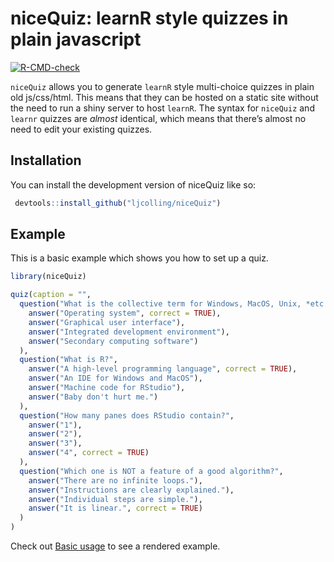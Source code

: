 
<!-- README.md is generated from README.Rmd. Please edit that file -->

# niceQuiz: learnR style quizzes in plain javascript

<!-- badges: start -->

[![R-CMD-check](https://github.com/ljcolling/niceQuiz/actions/workflows/R-CMD-check.yaml/badge.svg)](https://github.com/ljcolling/niceQuiz/actions/workflows/R-CMD-check.yaml)
<!-- badges: end -->

`niceQuiz` allows you to generate `learnR` style multi-choice quizzes in
plain old js/css/html. This means that they can be hosted on a static
site without the need to run a shiny server to host `learnR`. The syntax
for `niceQuiz` and `learnr` quizzes are *almost* identical, which means
that there’s almost no need to edit your existing quizzes.

## Installation

You can install the development version of niceQuiz like so:

``` r
 devtools::install_github("ljcolling/niceQuiz")
```

## Example

This is a basic example which shows you how to set up a quiz.

``` r
library(niceQuiz)

quiz(caption = "",
  question("What is the collective term for Windows, MacOS, Unix, *etc.*?",
    answer("Operating system", correct = TRUE),
    answer("Graphical user interface"),
    answer("Integrated development environment"),
    answer("Secondary computing software")
  ),
  question("What is R?",
    answer("A high-level programming language", correct = TRUE),
    answer("An IDE for Windows and MacOS"),
    answer("Machine code for RStudio"),
    answer("Baby don't hurt me.")
  ),
  question("How many panes does RStudio contain?",
    answer("1"),
    answer("2"),
    answer("3"),
    answer("4", correct = TRUE)
  ),
  question("Which one is NOT a feature of a good algorithm?",
    answer("There are no infinite loops."),
    answer("Instructions are clearly explained."),
    answer("Individual steps are simple."),
    answer("It is linear.", correct = TRUE)
  )
)
```

Check out [Basic usage](./articles/Basic-usage.html) to see a rendered
example.
